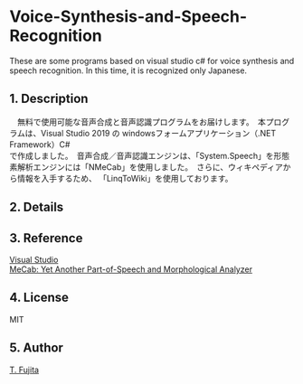 # Voice-Synthesis-and-Speech-Recognition
These are some programs based on visual studio c# for voice synthesis and speech recognition. In this time, it is recognized only Japanese. 
## 1. Description
　無料で使用可能な音声合成と音声認識プログラムをお届けします。　本プログラムは、Visual Studio 2019 の windowsフォームアプリケーション（.NET Framework）C#  
で作成しました。　音声合成／音声認識エンジンは、「System.Speech」を形態素解析エンジンには「NMeCab」を使用しました。　さらに、ウィキペディアから情報を入手するため、
「LinqToWiki」を使用しております。
 
## 2. Details


## 3. Reference
[Visual Studio](https://visualstudio.microsoft.com/ja/)  
[MeCab: Yet Another Part-of-Speech and Morphological Analyzer](http://taku910.github.io/mecab/)

## 4. License
MIT

## 5. Author
[T. Fujita](https://github.com/To-Fujita)
